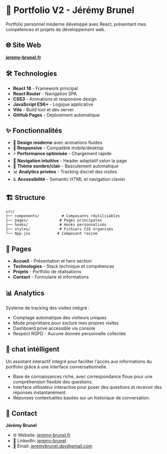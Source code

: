 # 🚀 Portfolio V2 - Jérémy Brunel

Portfolio personnel moderne développé avec React, présentant mes compétences et projets de développement web.

## 🌐 Site Web

**[jeremy-brunel.fr](https://jeremy-brunel.fr)**

## 🛠️ Technologies

- **React 18** - Framework principal
- **React Router** - Navigation SPA
- **CSS3** - Animations et responsive design
- **JavaScript ES6+** - Logique applicative
- **Vite** - Build tool et dev server
- **GitHub Pages** - Déploiement automatique

## ✨ Fonctionnalités

- 🎨 **Design moderne** avec animations fluides
- 📱 **Responsive** - Compatible mobile/desktop
- ⚡ **Performance optimisée** - Chargement rapide
- 🧭 **Navigation intuitive** - Header adaptatif selon la page
- 🌙 **Thème sombre/clair** - Basculement automatique
- 📊 **Analytics privées** - Tracking discret des visites
- ♿ **Accessibilité** - Semantic HTML et navigation clavier

## 🏗️ Structure

```
src/
├── components/          # Composants réutilisables
├── pages/              # Pages principales
├── hooks/              # Hooks personnalisés
├── styles/             # Fichiers CSS organisés
└── App.jsx            # Composant racine
```

## 🎯 Pages

- **Accueil** - Présentation et hero section
- **Technologies** - Stack technique et compétences
- **Projets** - Portfolio de réalisations
- **Contact** - Formulaire et informations

## 📊 Analytics

Système de tracking des visites intégré :

- Comptage automatique des visiteurs uniques
- Mode propriétaire pour exclure mes propres visites
- Dashboard privé accessible via console
- Respect RGPD - Aucune donnée personnelle collectée

## 🤖 chat intélligent

Un assistant interactif intégré pour faciliter l'accès aux informations du portfolio grâce à une interface conversationnelle.

- Base de connaissances riche, avec correspondance floue pour une compréhension flexible des questions.
- Interface utilisateur interactive pour poser des questions et recevoir des réponses instantanément.
- Réponses contextuelles basées sur un historique de conversation.

## 📧 Contact

**Jérémy Brunel**

- 🌐 Website: [jeremy-brunel.fr](https://jeremy-brunel.fr)
- 💼 LinkedIn: [jeremy-brunel](https://linkedin.com/in/jeremy-brunel)
- 📧 Email: jeremybrunel.dev@gmail.com

